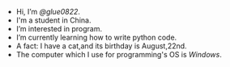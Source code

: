 - Hi, I’m *@glue0822*.
- I'm a student in China.
- I’m interested in program.
- I’m currently learning how to write python code.
- A fact: I have a cat,and its birthday is August,22nd.
- The computer which I use for programming's OS is *Windows*.
